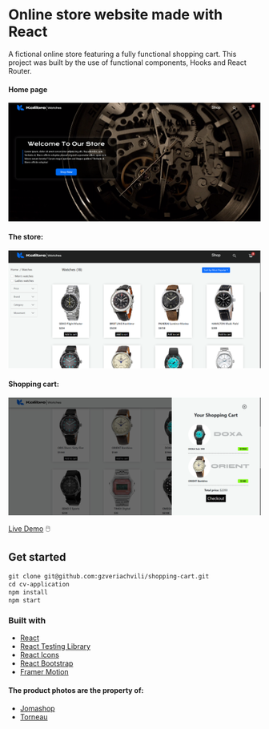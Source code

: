 # Online store website made with React

A fictional online store featuring a fully functional shopping cart. This project was built by the use of functional components, Hooks and React Router.

#### Home page

![Preview Image](./src/assets/img/preview.png)

#### The store:

![Preview Image2](./src/assets/img/preview2.png)

#### Shopping cart:

![Preview Image3](./src/assets/img/preview3.png)

[Live Demo](https://gzveriachvili.github.io/shopping-cart/) 🖱️

## Get started

```
git clone git@github.com:gzveriachvili/shopping-cart.git
cd cv-application
npm install
npm start
```

### Built with

- [React](https://reactjs.org/)
- [React Testing Library](https://testing-library.com/docs/react-testing-library/intro/)
- [React Icons](https://www.npmjs.com/package/react-icons)
- [React Bootstrap](https://www.npmjs.com/package/react-icons)
- [Framer Motion](https://www.framer.com/docs/introduction/)

#### The product photos are the property of:

- [Jomashop](https://www.jomashop.com/)
- [Torneau](https://www.tourneau.com/)
